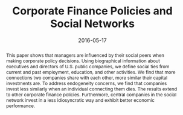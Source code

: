 ---
title: "Corporate Finance Policies and Social Networks"
collection: publications
category: Published_Papers
permalink: /publication/social-networks
date: 2016-05-17
venue: 'Management Science'
paperurl: '/files/pdf/Research/Social_Networks.pdf'
paperurl_appendix: '/files/pdf/Research/Social_Networks_Online_Appendix.pdf'
link: 'https://doi.org/10.1287/mnsc.2016.2433'
github: 'https://github.com/cesare-fracassi/social_networks'
citation: 'Fracassi, C. 2017. &quot;Corporate Finance Policies and Social Networks.&quot; <i>Management Science</i> 63 (8), 2420-2438.'
abstract: 'This paper shows that managers are influenced by their social peers when making corporate policy decisions. Using biographical information about executives and directors of U.S. public companies, we define social ties from current and past employment, education, and other activities. We find that more connections two companies share with each other, more similar their capital investments are. To address endogeneity concerns, we find that companies invest less similarly when an individual connecting them dies. The results extend to other corporate finance policies. Furthermore, central companies in the social network invest in a less idiosyncratic way and exhibit better economic performance.'
---